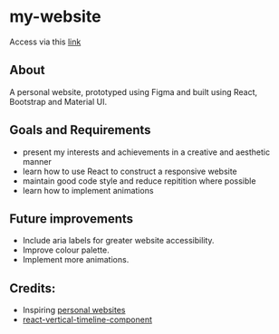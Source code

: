 # my-website
Access via this [link](https://srija-mukh.github.io/my-website/)

## About
A personal website, prototyped using Figma and built using React, Bootstrap and Material UI. 

## Goals and Requirements
- present my interests and achievements in a creative and aesthetic manner
- learn how to use React to construct a responsive website
- maintain good code style and reduce repitition where possible
- learn how to implement animations

## Future improvements 
- Include aria labels for greater website accessibility.
- Improve colour palette.
- Implement more animations.

## Credits:
- Inspiring [personal websites](https://medium.com/@meyrehay/8-student-websites-to-influence-your-own-1088cd61f7c1)
- [react-vertical-timeline-component](https://www.npmjs.com/package/react-vertical-timeline-component)

